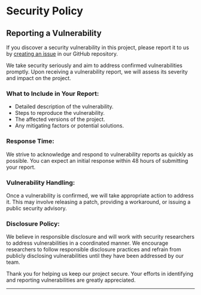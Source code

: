 # Security Policy

<!---## Supported Versions

Use this section to inform users about which versions of your project are currently supported with security updates.

| Version | Supported          |
| ------- | ------------------ |
| 5.1.x   | :white_check_mark: |
| 5.0.x   | :x:                |
| 4.0.x   | :white_check_mark: |
| < 4.0   | :x:                |
--->
## Reporting a Vulnerability

If you discover a security vulnerability in this project, please report it to us by [creating an issue](https://github.com/vrm-piyush/Python-Projects/issues) in our GitHub repository.

We take security seriously and aim to address confirmed vulnerabilities promptly. Upon receiving a vulnerability report, we will assess its severity and impact on the project. 

### What to Include in Your Report:

- Detailed description of the vulnerability.
- Steps to reproduce the vulnerability.
- The affected versions of the project.
- Any mitigating factors or potential solutions.

### Response Time:

We strive to acknowledge and respond to vulnerability reports as quickly as possible. You can expect an initial response within 48 hours of submitting your report. 

### Vulnerability Handling:

Once a vulnerability is confirmed, we will take appropriate action to address it. This may involve releasing a patch, providing a workaround, or issuing a public security advisory.

### Disclosure Policy:

We believe in responsible disclosure and will work with security researchers to address vulnerabilities in a coordinated manner. We encourage researchers to follow responsible disclosure practices and refrain from publicly disclosing vulnerabilities until they have been addressed by our team.

Thank you for helping us keep our project secure. Your efforts in identifying and reporting vulnerabilities are greatly appreciated.

---
